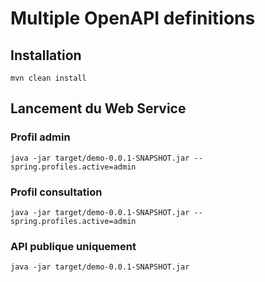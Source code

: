 # Multiple OpenAPI definitions

## Installation

````shell
mvn clean install
````

## Lancement du Web Service

### Profil admin
````shell
java -jar target/demo-0.0.1-SNAPSHOT.jar --spring.profiles.active=admin
````

### Profil consultation
````shell
java -jar target/demo-0.0.1-SNAPSHOT.jar --spring.profiles.active=admin
````

### API publique uniquement
````shell
java -jar target/demo-0.0.1-SNAPSHOT.jar
````
